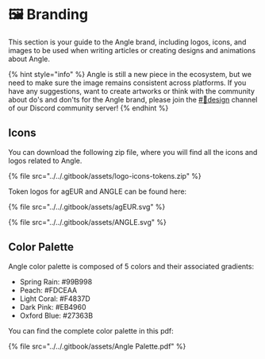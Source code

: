 # 🖼 Branding

This section is your guide to the Angle brand, including logos, icons, and images to be used when writing articles or creating designs and animations about Angle.

{% hint style="info" %}
Angle is still a new piece in the ecosystem, but we need to make sure the image remains consistent across platforms. If you have any suggestions, want to create artworks or think with the community about do's and don'ts for the Angle brand, please join the [#🎨design](https://discord.gg/qaVN8Bjnpn) channel of our Discord community server!
{% endhint %}

## Icons

You can download the following zip file, where you will find all the icons and logos related to Angle.

{% file src="../../.gitbook/assets/logo-icons-tokens.zip" %}

Token logos for agEUR and ANGLE can be found here:

{% file src="../../.gitbook/assets/agEUR.svg" %}

{% file src="../../.gitbook/assets/ANGLE.svg" %}

## Color Palette

Angle color palette is composed of 5 colors and their associated gradients:

- Spring Rain: #99B998
- Peach: #FDCEAA
- Light Coral: #F4837D
- Dark Pink: #EB4960
- Oxford Blue: #27363B

You can find the complete color palette in this pdf:

{% file src="../../.gitbook/assets/Angle Palette.pdf" %}
